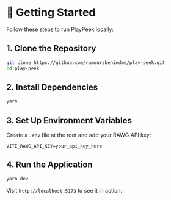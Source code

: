 # 🚀 Getting Started

Follow these steps to run PlayPeek locally:

## 1. Clone the Repository
```bash
git clone https://github.com/rumoursbehindme/play-peek.git
cd play-peek
```

## 2. Install Dependencies
```bash
yarn
```

## 3. Set Up Environment Variables
Create a `.env` file at the root and add your RAWG API key:
```
VITE_RAWG_API_KEY=your_api_key_here
```

## 4. Run the Application
```bash
yarn dev
```

Visit `http://localhost:5173` to see it in action.

